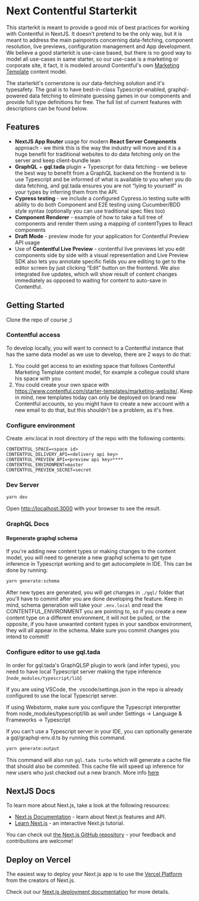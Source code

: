# Next Contentful Starterkit

This starterkit is meant to provide a good mix of best practices for working with Contentful in NextJS. It doesn't pretend to be the only way, but it is meant to address the main painpoints concerning data-fetching, component resolution, live previews, configuration management and App development. We believe a good starterkit is use-case based, but there is no good way to model all use-cases in same starter, so our use-case is a marketing or corporate site, it fact, it is modeled around Contentful's own [Marketing Template](https://www.contentful.com/starter-templates/marketing-website/) content model.

The starterkit's cornerstone is our data-fetching solution and it's typesafety. The goal is to have best-in-class Typescript-enabled, graphql-powered data fetching to eliminate guessing games in our components and provide full type definitions for free. The full list of current features with descriptions can be found below.

## Features

- **NextJS App Router** usage for modern **React Server Components** approach - we think this is the way the industry will move and it is a huge benefit for traditional websites to do data fetching only on the server and keep client-bundle lean
- **GraphQL** + **gql.tada** plugin + Typescript for data fetching - we believe the best way to benefit from a GraphQL backend on the frontend is to use Typescript and be informed of what is available to you when you do data fetching, and gql.tada ensures you are not “lying to yourself” in your types by inferring them from the API.
- **Cypress testing** - we include a configured Cypress.io testing suite with ability to do both Component and E2E testing using Cucumber/BDD style syntax (optionally you can use traditional spec files too)
- **Component Renderer** - example of how to take a full tree of components and render them using a mapping of contentTypes to React components
- **Draft Mode** - preview mode for your application for Contentful Preview API usage
- Use of **Contentful Live Preview** - contentful live previews let you edit components side by side with a visual representation and Live Preview SDK also lets you annotate specific fields you are editing to get to the editor screen by just clicking “Edit” button on the frontend. We also integrated live updates, which will show result of content changes immediately as opposed to waiting for content to auto-save in Contentful.

## Getting Started

Clone the repo of course ;)

### Contentful access

To develop locally, you will want to connect to a Contentful instance that has the same data model as we use to develop, there are 2 ways to do that:

1. You could get access to an existing space that follows Contentful Marketing Template content model, for example a collegue could share his space with you
2. You could create your own space with https://www.contentful.com/starter-templates/marketing-website/. Keep in mind, new templates today can only be deployed on brand new Contentful accounts, so you might have to create a new account with a new email to do that, but this shouldn't be a problem, as it's free.

### Configure environment

Create .env.local in root directory of the repo with the following contents:

```
CONTENTFUL_SPACE=<space id>
CONTENTFUL_DELIVERY_API=<delivery api key>
CONTENTFUL_PREVIEW_API=<preview api key>****
CONTENTFUL_ENVIRONMENT=master
CONTENTFUL_PREVIEW_SECRET=secret
```

### Dev Server

```bash
yarn dev
```

Open [http://localhost:3000](http://localhost:3000) with your browser to see the result.

### GraphQL Docs

#### Regenerate graphql schema

If you're adding new content types or making changes to the content model, you will need to generate a new graphql schema to get type inference in Typescript working and to get autocomplete in IDE. This can be done by running:

```bash
yarn generate:schema
```

After new types are generated, you will get changes in `./gql/` folder that you'll have to commit after you are done developing the feature.
Keep in mind, schema generation will take your `.env.local` and read the CONTENTFUL_ENVIRONMENT you are pointing to, so if you create a new content type on a different environment, it will not be pulled, or the opposite, if you have unwanted content types in your sandbox environment, they will all appear in the schema. Make sure you commit changes you intend to commit!

### Configure editor to use gql.tada

In order for gql.tada's GraphQLSP plugin to work (and infer types), you need to have local Typescript server making the type inference (`node_modules/typescript/lib`)

If you are using VSCode, the .vscode/settings.json in the repo is already configured to use the local Typescript server.

If using Webstorm, make sure you configure the Typescript interpretter from node_modules/typescript/lib as well under Settings -> Language & Frameworks -> Typescript

If you can't use a Typescript server in your IDE, you can optionally generate a gql/graphql-env.d.ts by running this command.

```bash
yarn generate:output
```

This command will also run `gql.tada turbo` which will generate a cache file that should also be commited. This cache file will speed up inference for new users who just checked out a new branch.
More info [here](https://gql-tada.0no.co/devlog/2024-04-15)

## NextJS Docs

To learn more about Next.js, take a look at the following resources:

- [Next.js Documentation](https://nextjs.org/docs) - learn about Next.js features and API.
- [Learn Next.js](https://nextjs.org/learn) - an interactive Next.js tutorial.

You can check out [the Next.js GitHub repository](https://github.com/vercel/next.js/) - your feedback and contributions are welcome!

## Deploy on Vercel

The easiest way to deploy your Next.js app is to use the [Vercel Platform](https://vercel.com/new?utm_medium=default-template&filter=next.js&utm_source=create-next-app&utm_campaign=create-next-app-readme) from the creators of Next.js.

Check out our [Next.js deployment documentation](https://nextjs.org/docs/deployment) for more details.
